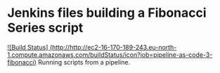 # Jenkins files building a Fibonacci Series script
[![Build Status] (http://http://ec2-16-170-189-243.eu-north-1.compute.amazonaws.com/buildStatus/icon?job=pipeline-as-code-3-fibonacci)](http://ec2-16-170-189-243.eu-north-1.compute.amazonaws.com/job/pipeline-as-code-3-fibonacci)
Running scripts from a pipeline.
